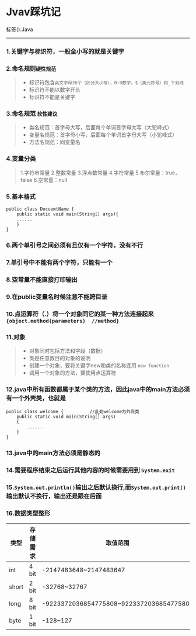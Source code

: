 ﻿# Jvav踩坑记

标签():Java

---

### 1.关键字与标识符，一般全小写的就是关键字

### 2.命名规则`硬性规范`
> * 标识符包含`英文字母26个（区分大小写），0-9数字，$（美元符号）和_下划线`
> * 标识符不能以数字开头
> * 标识符不能是关键字

### 3.命名规范 `软性建议`
> * 类名规范：首字母大写，后面每个单词首字母大写（大驼峰式）
> * 变量名规范：首字母小写，后面每个单词首字母大写（小驼峰式）
> * 方法名规范：同变量名

### 4.变量分类
>1.字符串常量
>2.整数常量
>3.浮点数常量
>4.字符常量
>5.布尔常量：true，false
>6.空常量：null

### 5.基本格式
```
public class DocuemtName {
    public static void main(String[] args){
    ......    
    }
}
```

### 6.两个单引号之间必须有且仅有一个字符，没有不行
### 7.单引号中不能有两个字符，只能有一个
### 8.空常量不能直接打印输出

### 9.在public变量名时候注意不能跨目录

### 10.点运算符（.）将一个对象同它的某一种方法连接起来  ``` {object.method(parameters)  //method}```

### 11.对象
> * 对象同时包括方法和字段（数据）
> * 类是任意数目的对象的说明
> * 创建一个对象，要将关键字new和类的名称连用 `new function`
> * 调用一个对象的方法，要使用点运算符

### 12.java中所有函数都属于某个类的方法，因此java中的main方法必须有一个外壳类，也就是
```
public class welcome {          //此处welcome为外壳类
    public static void main(String[] args)
    {
        ......
    }
}
```

### 13.java中的main方法必须是静态的

### 14.需要程序结束之后运行其他内容的时候需要用到 ```System.exit```

### 15.```System.out.println()```输出之后默认换行,而```System.out.print()```输出默认不换行，输出还是跟在后面

### 16.数据类型整形
| 类型 | 存储需求|取值范围                                |
|------|---------|--------------                          |
|int   | 4 bit   |-2147483648~2147483647                  |
|short | 2 bit   |-32768~32767                            |
|long  | 8 bit   |-9223372036854775808~9223372036854775807|
|byte  | 1 bit   |-128~127                                |
